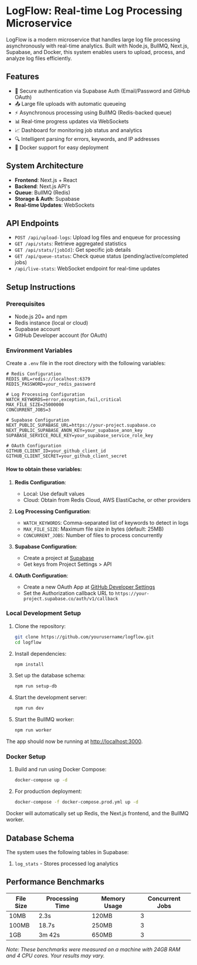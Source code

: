 # LogFlow: Real-time Log Processing Microservice

LogFlow is a modern microservice that handles large log file processing asynchronously with real-time analytics. Built with Node.js, BullMQ, Next.js, Supabase, and Docker, this system enables users to upload, process, and analyze log files efficiently.

## Features

-   🔐 Secure authentication via Supabase Auth (Email/Password and GitHub OAuth)
-   📤 Large file uploads with automatic queueing
-   ⚡ Asynchronous processing using BullMQ (Redis-backed queue)
-   📊 Real-time progress updates via WebSockets
-   📈 Dashboard for monitoring job status and analytics
-   🔍 Intelligent parsing for errors, keywords, and IP addresses
-   🐳 Docker support for easy deployment

## System Architecture

-   **Frontend**: Next.js + React
-   **Backend**: Next.js API's
-   **Queue**: BullMQ (Redis)
-   **Storage & Auth**: Supabase
-   **Real-time Updates**: WebSockets

## API Endpoints

-   `POST /api/upload-logs`: Upload log files and enqueue for processing
-   `GET /api/stats`: Retrieve aggregated statistics
-   `GET /api/stats/[jobId]`: Get specific job details
-   `GET /api/queue-status`: Check queue status (pending/active/completed jobs)
-   `/api/live-stats`: WebSocket endpoint for real-time updates

## Setup Instructions

### Prerequisites

-   Node.js 20+ and npm
-   Redis instance (local or cloud)
-   Supabase account
-   GitHub Developer account (for OAuth)

### Environment Variables

Create a `.env` file in the root directory with the following variables:

```
# Redis Configuration
REDIS_URL=redis://localhost:6379
REDIS_PASSWORD=your_redis_password

# Log Processing Configuration
WATCH_KEYWORDS=error,exception,fail,critical
MAX_FILE_SIZE=25000000
CONCURRENT_JOBS=3

# Supabase Configuration
NEXT_PUBLIC_SUPABASE_URL=https://your-project.supabase.co
NEXT_PUBLIC_SUPABASE_ANON_KEY=your_supabase_anon_key
SUPABASE_SERVICE_ROLE_KEY=your_supabase_service_role_key

# OAuth Configuration
GITHUB_CLIENT_ID=your_github_client_id
GITHUB_CLIENT_SECRET=your_github_client_secret
```

#### How to obtain these variables:

1. **Redis Configuration**:

    - Local: Use default values
    - Cloud: Obtain from Redis Cloud, AWS ElastiCache, or other providers

2. **Log Processing Configuration**:

    - `WATCH_KEYWORDS`: Comma-separated list of keywords to detect in logs
    - `MAX_FILE_SIZE`: Maximum file size in bytes (default: 25MB)
    - `CONCURRENT_JOBS`: Number of files to process concurrently

3. **Supabase Configuration**:

    - Create a project at [Supabase](https://app.supabase.io/)
    - Get keys from Project Settings > API

4. **OAuth Configuration**:
    - Create a new OAuth App at [GitHub Developer Settings](https://github.com/settings/developers)
    - Set the Authorization callback URL to `https://your-project.supabase.co/auth/v1/callback`

### Local Development Setup

1. Clone the repository:

    ```bash
    git clone https://github.com/yourusername/logflow.git
    cd logflow
    ```

2. Install dependencies:

    ```bash
    npm install
    ```

3. Set up the database schema:

    ```bash
    npm run setup-db
    ```

4. Start the development server:

    ```bash
    npm run dev
    ```

5. Start the BullMQ worker:
    ```bash
    npm run worker
    ```

The app should now be running at [http://localhost:3000](http://localhost:3000).

### Docker Setup

1. Build and run using Docker Compose:

    ```bash
    docker-compose up -d
    ```

2. For production deployment:
    ```bash
    docker-compose -f docker-compose.prod.yml up -d
    ```

Docker will automatically set up Redis, the Next.js frontend, and the BullMQ worker.

## Database Schema

The system uses the following tables in Supabase:

1. `log_stats` - Stores processed log analytics

## Performance Benchmarks

| File Size | Processing Time | Memory Usage | Concurrent Jobs |
| --------- | --------------- | ------------ | --------------- |
| 10MB      | 2.3s            | 120MB        | 3               |
| 100MB     | 18.7s           | 250MB        | 3               |
| 1GB       | 3m 42s          | 650MB        | 3               |

_Note: These benchmarks were measured on a machine with 24GB RAM and 4 CPU cores. Your results may vary._
